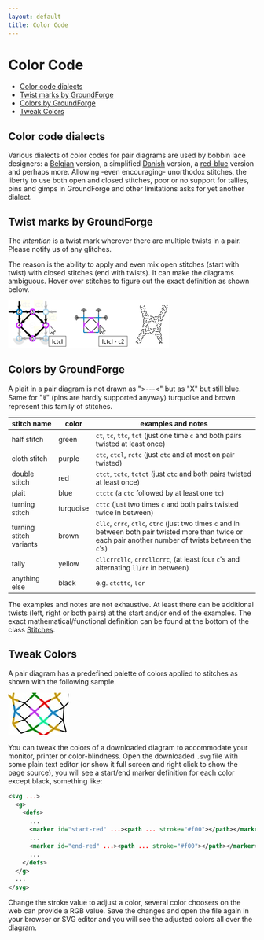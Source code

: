 ```yaml
---
layout: default
title: Color Code
---
```


Color Code
==========

- [Color code dialects](#color-code-dialects)
- [Twist marks by GroundForge](#twist-marks-by-groundforge)
- [Colors by GroundForge](#colors-by-groundforge)
- [Tweak Colors](#tweak-colors)


Color code dialects
-------------------

Various dialects of color codes for pair diagrams are used by bobbin lace designers:
a [Belgian] version, a simplified [Danish] version, a [red-blue] version and perhaps more.
Allowing -even encouraging- unorthodox stitches, the liberty to use both open and closed stitches,
poor or no support for tallies, pins and gimps in GroundForge and other limitations asks for yet another dialect.

[Belgian]: https://www.mail-archive.com/lace@arachne.com/msg51345.html
[Danish]: https://www.mail-archive.com/lace@arachne.com/msg51355.html
[red-blue]: http://susanroberts.info/Working%20diagrams%20-%20part%202.pdf


Twist marks by GroundForge
--------------------------

The _intention_ is a twist mark wherever there are multiple twists in a pair.
Please notify us of any glitches.

The reason is the ability to apply and even mix open stitches (start with twist)
with closed stitches (end with twists).
It can make the diagrams ambiguous.
Hover over stitches to figure out the exact definition as shown below.

![](images/dialect.png)


Colors by GroundForge
---------------------

A plait in a pair diagram is not drawn as ">---<" but as "X" but still blue.
Same for "&#41289;" (pins are hardly supported anyway)
turquoise and brown represent this family of stitches.

stitch name             | color     | examples and notes
------------------------|-----------|--------------------------------------------
half stitch             | green     | `ct`, `tc`, `ttc`, `tct` (just one time `c` and both pairs twisted at least once)
cloth stitch            | purple    | `ctc`, `ctcl`, `rctc` (just `ctc` and at most on pair twisted)
double stitch           | red       | `ctct`, `tctc`, `tctct` (just `ctc` and both pairs twisted at least once)
plait                   | blue      | `ctctc` (a `ctc` followed by at least one `tc`)
turning stitch          | turquoise | `cttc` (just two times `c` and both pairs twisted twice in between)
turning stitch variants | brown     | `cllc`, `crrc`, `ctlc`, `ctrc` (just two times `c` and in between both pair twisted more than twice or each pair another number of twists between the `c`'s)
tally                   | yellow    | `cllcrrcllc`, `crrcllcrrc`, (at least four `c`'s and alternating `ll`/`rr` in between)
anything else           | black     | e.g. `ctcttc`, `lcr`

The examples and notes are not exhaustive.
At least there can be additional twists (left, right or both pairs)
at the start and/or end of the examples.
The exact mathematical/functional definition can be found at the bottom of the class
[Stitches](https://github.com/d-bl/GroundForge/blob/master/src/main/scala/dibl/Stitches.scala).


Tweak Colors
------------

A pair diagram has a predefined palette of colors applied to stitches as shown with the following sample.

![](images/color-sample.jpg)

You can tweak the colors of a downloaded diagram to accommodate your monitor, printer or color-blindness. 
Open the downloaded `.svg` file with some plain text editor (or show it full screen and right click to show the page source), you will see a start/end marker definition for each color except black, something like:
```xml
<svg ...>
  <g>
    <defs>
      ...
      <marker id="start-red" ...><path ... stroke="#f00"></path></marker>
      ...
      <marker id="end-red" ...><path ... stroke="#f00"></path></marker>
      ...
    </defs>
  </g>
  ...
</svg>
```

Change the stroke value to adjust a color, several color choosers on the web can provide a RGB value. Save the changes and open the file again in your browser or SVG editor and you will see the adjusted colors all over the diagram.

